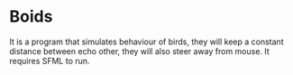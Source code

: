 # Boids
It is a program that simulates behaviour of birds, they will keep a constant distance between echo other, they will also steer away from mouse. It requires SFML to run.
